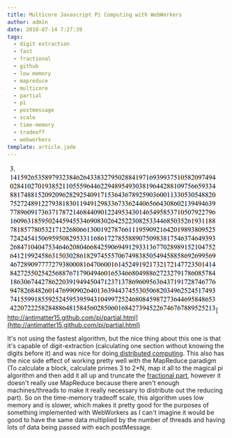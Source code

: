 ```yaml
---
title: Multicore Javascript Pi Computing with WebWorkers
author: admin
date: 2010-07-14 7:27:39
tags: 
  - digit extraction
  - fast
  - fractional
  - github
  - low memory
  - mapreduce
  - multicore
  - partial
  - pi
  - postmessage
  - scale
  - time-memory
  - tradeoff
  - webworkers
template: article.jade
---
```


<div>

[![](Selection_012.png "Selection_012")](Selection_012.png)[
http://antimatter15.github.com/pi/partial.html](http://antimatter15.github.com/pi/partial.html)

It's not using the fastest algorithm, but the nice thing about this one is that it's capable of digit-extraction (calculating one section without knowing the digits before it) and was nice for doing[ distributed computin](2008/12/distributed-computing-take-iii/)g. This also has the nice side effect of working pretty well with the MapReduce paradigm (To calculate a block, calculate primes 3 to 2*N, map it all to the magical pi algorithm and then add it all up and truncate the [fractional part](http://mathworld.wolfram.com/FractionalPart.html), however it doesn't really use MapReduce because there aren't enough machines/threads to make it really necessary to distribute out the reducing part). So on the time-memory tradeoff scale, this algorithm uses low memory and is slower, which makes it pretty good for the purposes of something implemented with WebWorkers as I can't imagine it would be good to have the same data multiplied by the number of threads and having lots of data being passed with each postMessage.

</div>
